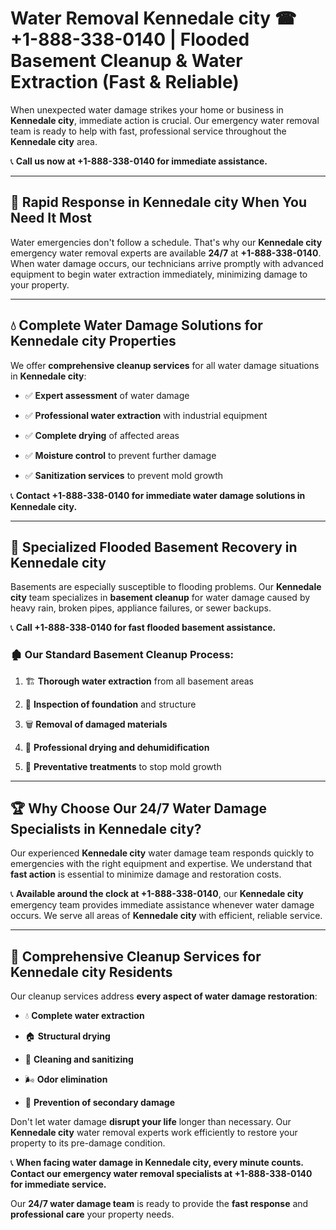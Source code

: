 # Water Removal Kennedale city ☎ +1-888-338-0140 | Flooded Basement Cleanup & Water Extraction (Fast & Reliable)

When unexpected water damage strikes your home or business in **Kennedale city**, immediate action is crucial. Our emergency water removal team is ready to help with fast, professional service throughout the **Kennedale city** area. 

📞 **Call us now at +1-888-338-0140 for immediate assistance.**
---
## 🚀 Rapid Response in Kennedale city When You Need It Most
Water emergencies don't follow a schedule. That's why our **Kennedale city** emergency water removal experts are available **24/7** at **+1-888-338-0140**. When water damage occurs, our technicians arrive promptly with advanced equipment to begin water extraction immediately, minimizing damage to your property.
---
## 💧 Complete Water Damage Solutions for Kennedale city Properties
We offer **comprehensive cleanup services** for all water damage situations in **Kennedale city**:
- ✅ **Expert assessment** of water damage  
- ✅ **Professional water extraction** with industrial equipment  
- ✅ **Complete drying** of affected areas  
- ✅ **Moisture control** to prevent further damage  
- ✅ **Sanitization services** to prevent mold growth  
📞 **Contact +1-888-338-0140 for immediate water damage solutions in Kennedale city.**
---
## 🌊 Specialized Flooded Basement Recovery in Kennedale city
Basements are especially susceptible to flooding problems. Our **Kennedale city** team specializes in **basement cleanup** for water damage caused by heavy rain, broken pipes, appliance failures, or sewer backups. 
📞 **Call +1-888-338-0140 for fast flooded basement assistance.**
### 🏚️ Our Standard Basement Cleanup Process:
1. 🏗️ **Thorough water extraction** from all basement areas  
2. 🔎 **Inspection of foundation** and structure  
3. 🗑️ **Removal of damaged materials**  
4. 💨 **Professional drying and dehumidification**  
5. 🚫 **Preventative treatments** to stop mold growth  
---
## 🏆 Why Choose Our 24/7 Water Damage Specialists in Kennedale city?
Our experienced **Kennedale city** water damage team responds quickly to emergencies with the right equipment and expertise. We understand that **fast action** is essential to minimize damage and restoration costs.
📞 **Available around the clock at +1-888-338-0140**, our **Kennedale city** emergency team provides immediate assistance whenever water damage occurs. We serve all areas of **Kennedale city** with efficient, reliable service.
---
## 🧹 Comprehensive Cleanup Services for Kennedale city Residents
Our cleanup services address **every aspect of water damage restoration**:
- 💧 **Complete water extraction**  
- 🏠 **Structural drying**  
- 🧼 **Cleaning and sanitizing**  
- 🌬️ **Odor elimination**  
- 🚫 **Prevention of secondary damage**  
Don't let water damage **disrupt your life** longer than necessary. Our **Kennedale city** water removal experts work efficiently to restore your property to its pre-damage condition.
📞 **When facing water damage in Kennedale city, every minute counts. Contact our emergency water removal specialists at +1-888-338-0140 for immediate service.**
Our **24/7 water damage team** is ready to provide the **fast response** and **professional care** your property needs.
